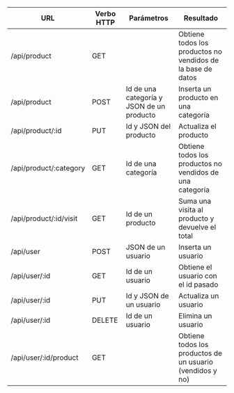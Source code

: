 | URL                       | Verbo HTTP| Parámetros                                    | Resultado |
| -------------             | --------- | -----                                         | --------------- |
| /api/product              | GET       |                                               | Obtiene todos los productos no vendidos de la base de datos |
| /api/product              | POST      | Id de una categoría y JSON de un producto     | Inserta un producto en una categoría |
| /api/product/:id          | PUT       | Id y JSON del producto                        | Actualiza el producto |
| /api/product/:category    | GET       | Id de una categoría                           | Obtiene todos los productos no vendidos de una categoría |
| /api/product/:id/visit    | GET       | Id de un producto                             | Suma una visita al producto y devuelve el total |
| /api/user                 | POST      | JSON de un usuario                            | Inserta un usuario |
| /api/user/:id             | GET       | Id de un usuario                              | Obtiene el usuario con el id pasado
| /api/user/:id             | PUT       | Id y JSON de un usuario                       | Actualiza un usuario |
| /api/user/:id             | DELETE    | Id de un usuario                              | Elimina un usuario |
| /api/user/:id/product     | GET       |                                               | Obtiene todos los productos de un usuario (vendidos y no) |